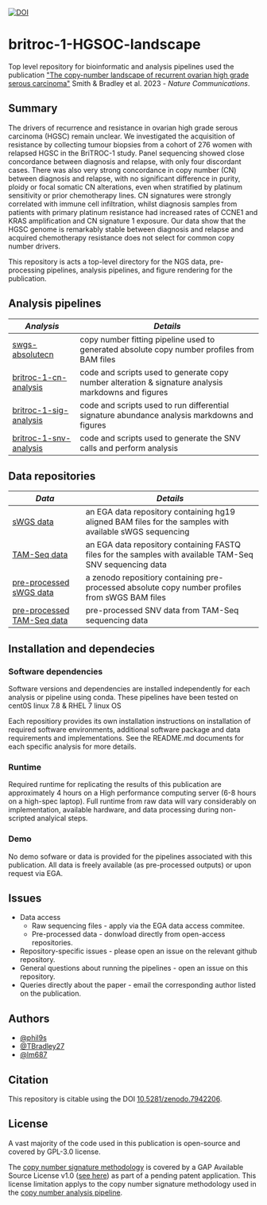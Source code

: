 [![DOI](https://zenodo.org/badge/DOI/10.5281/zenodo.7942207.svg)](https://doi.org/10.5281/zenodo.7942207)

# britroc-1-HGSOC-landscape
Top level repository for bioinformatic and analysis pipelines used the publication ["The copy-number landscape of recurrent ovarian high grade serous carcinoma"](https://doi.org/10.1038/s41467-023-39867-7) Smith & Bradley et al. 2023 - _Nature Communications_.

## Summary

The drivers of recurrence and resistance in ovarian high grade serous carcinoma (HGSC) remain unclear. We investigated the acquisition of resistance by collecting tumour biopsies from a cohort of 276 women with relapsed HGSC in the BriTROC-1 study. Panel sequencing showed close concordance between diagnosis and relapse, with only four discordant cases. There was also very strong concordance in copy number (CN) between diagnosis and relapse, with no significant difference in purity, ploidy or focal somatic CN alterations, even when stratified by platinum sensitivity or prior chemotherapy lines. CN signatures were strongly correlated with immune cell infiltration, whilst diagnosis samples from patients with primary platinum resistance had increased rates of CCNE1 and KRAS amplification and CN signature 1 exposure. Our data show that the HGSC genome is remarkably stable between diagnosis and relapse and acquired chemotherapy resistance does not select for common copy number drivers.

This repository is acts a top-level directory for the NGS data, pre-processing pipelines, analysis pipelines, and figure rendering for the publication.

## Analysis pipelines

|*Analysis*|*Details*|
|----------|---------|
|[swgs-absolutecn](https://github.com/Phil9S/swgs-absolutecn/tree/publication)|copy number fitting pipeline used to generated absolute copy number profiles from BAM files|
|[britroc-1-cn-analysis](https://github.com/BRITROC/britroc-1-cn-analysis)|code and scripts used to generate copy number alteration & signature analysis markdowns and figures|
|[britroc-1-sig-analysis](https://github.com/BRITROC/britroc-1-sig-analysis)|code and scripts used to run differential signature abundance analysis markdowns and figures|
|[britroc-1-snv-analysis](https://github.com/BRITROC/BriTROC-1_short_variant_discovery)|code and scripts used to generate the SNV calls and perform analysis|

## Data repositories
|*Data*|*Details*|
|------|---------|
|[sWGS data](https://ega-archive.org/datasets/EGAD00001011049)|an EGA data repository containing hg19 aligned BAM files for the samples with available sWGS sequencing|                  
|[TAM-Seq data](https://ega-archive.org/datasets/EGAD00001011058)|an EGA data repository containing FASTQ files for the samples with available TAM-Seq SNV sequencing data|
|[pre-processed sWGS data](https://zenodo.org/record/8304868)|a zenodo repositiory containing pre-processed absolute copy number profiles from sWGS BAM files|
|[pre-processed TAM-Seq data](https://zenodo.org/record/8304868)|pre-processed SNV data from TAM-Seq sequencing data|

## Installation and dependecies
### Software dependencies
Software versions and dependencies are installed independently for each analysis or pipeline using conda.
These pipelines have been tested on cent0S linux 7.8 & RHEL 7 linux OS

Each repositiory provides its own installation instructions on installation of required software environments, additional software package and data requirements and implementations. See the README.md documents for each specific analysis for more details.

### Runtime
Required runtime for replicating the results of this publication are approximately 4 hours on a High performance computing server (6-8 hours on a high-spec laptop).
Full runtime from raw data will vary considerably on implementation, available hardware, and data processing during non-scripted analyical steps.

### Demo
No demo sofware or data is provided for the pipelines associated with this publication. All data is freely available (as pre-processed outputs) or upon request via EGA. 

## Issues

- Data access
  - Raw sequencing files - apply via the EGA data access commitee.
  - Pre-processed data - donwload directly from open-access repositories.
- Repository-specific issues - please open an issue on the relevant github repository.
- General questions about running the pipelines - open an issue on this repository.
- Queries directly about the paper - email the corresponding author listed on the publication.

## Authors

- [@phil9s](https://github.com/Phil9S)
- [@TBradley27](https://github.com/TBradley27)
- [@lm687](https://github.com/lm687)

## Citation
This repository is citable using the DOI [10.5281/zenodo.7942206](https://doi.org/10.5281/zenodo.7942206).

## License
A vast majority of the code used in this publication is open-source and covered by GPL-3.0 license.
 
The [copy number signature methodology](https://github.com/markowetzlab/CINSignatureQuantification) is covered by a GAP Available Source License v1.0 ([see here](https://github.com/markowetzlab/CINSignatureQuantification/blob/main/LICENSE)) as part of a pending patent application. This license limitation applys to the copy number signature methodology used in the [copy number analysis pipeline](https://github.com/BRITROC/britroc-cn-analysis).
